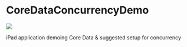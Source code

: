 CoreDataConcurrencyDemo
=======================

![](https://i.cloudup.com/g_I-Ei2XTv.gif)

iPad application demoing Core Data &amp; suggested setup for concurrency

